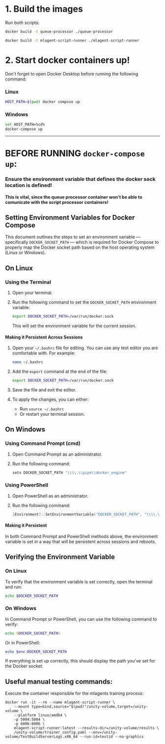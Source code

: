 # 1. Build the images

Run both scripts:

```bash
docker build -t queue-processor ./queue-processor
```

```bash
docker build -t mlagent-script-runner ./mlagent-script-runner
```

# 2. Start docker containers up!

Don't forget to open Docker Desktop before running the following command:

### Linux

```bash
HOST_PATH=$(pwd) docker compose up
```

### Windows

```bash
set HOST_PATH=%cd%
docker-compose up
```

---

# BEFORE RUNNING `docker-compose up`:

### Ensure the environment variable that defines the docker sock location is defined!

#### This is vital, since the queue processor container won't be able to comunicate with the script processor containers!

## Setting Environment Variables for Docker Compose

This document outlines the steps to set an environment variable — specifically `DOCKER_SOCKET_PATH` — which is required for Docker Compose to properly map the Docker socket path based on the host operating system (Linux or Windows).

## On Linux

### Using the Terminal

1. Open your terminal.
2. Run the following command to set the `DOCKER_SOCKET_PATH` environment variable:

   ```bash
   export DOCKER_SOCKET_PATH=/var/run/docker.sock
   ```

   This will set the environment variable for the current session.

#### Making it Persistent Across Sessions

1. Open your `~/.bashrc` file for editing. You can use any text editor you are comfortable with. For example:

   ```bash
   nano ~/.bashrc
   ```

2. Add the `export` command at the end of the file:

   ```bash
   export DOCKER_SOCKET_PATH=/var/run/docker.sock
   ```

3. Save the file and exit the editor.
4. To apply the changes, you can either:
   - Run `source ~/.bashrc`
   - Or restart your terminal session.

## On Windows

### Using Command Prompt (cmd)

1. Open Command Prompt as an administrator.
2. Run the following command:

   ```cmd
   setx DOCKER_SOCKET_PATH "\\\\.\\pipe\\docker_engine"
   ```

### Using PowerShell

1. Open PowerShell as an administrator.
2. Run the following command:

   ```powershell
   [Environment]::SetEnvironmentVariable("DOCKER_SOCKET_PATH", "\\\\.\\pipe\\docker_engine", [EnvironmentVariableTarget]::Machine)
   ```

#### Making it Persistent

In both Command Prompt and PowerShell methods above, the environment variable is set in a way that will be persistent across sessions and reboots.

## Verifying the Environment Variable

### On Linux

To verify that the environment variable is set correctly, open the terminal and run:

```bash
echo $DOCKER_SOCKET_PATH
```

### On Windows

In Command Prompt or PowerShell, you can use the following command to verify:

```cmd
echo %DOCKER_SOCKET_PATH%
```

Or in PowerShell:

```powershell
echo $env:DOCKER_SOCKET_PATH
```

If everything is set up correctly, this should display the path you've set for the Docker socket.

## Useful manual testing commands:

Execute the container responsible for the mlagents training process:

```
docker run -it --rm --name mlagent-script-runner \
    --mount type=bind,source="$(pwd)"/unity-volume,target=/unity-volume \
    --platform linux/amd64 \
    -p 5004:5004 \
    -p 6006:6006 \
    mlagent-script-runner:latest --results-dir=/unity-volume/results \
    /unity-volume/trainer_config.yaml --env=/unity-volume/TestBuildServerLogs.x86_64 --run-id=testid --no-graphics
```
